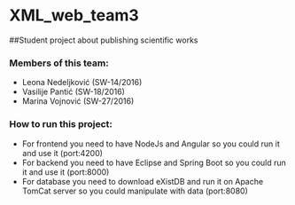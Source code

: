 # XML_web_team3
##Student project about publishing scientific works

### Members of this team:
- Leona Nedeljković (SW-14/2016)
- Vasilije Pantić (SW-18/2016)
- Marina Vojnović (SW-27/2016)

### How to run this project:
- For frontend you need to have NodeJs and Angular so you could run it and use it (port:4200)
- For backend you need to have Eclipse and Spring Boot so you could run it and use it (port:8000)
- For database you need to download eXistDB and run it on Apache TomCat server so you could manipulate with data (port:8080)

